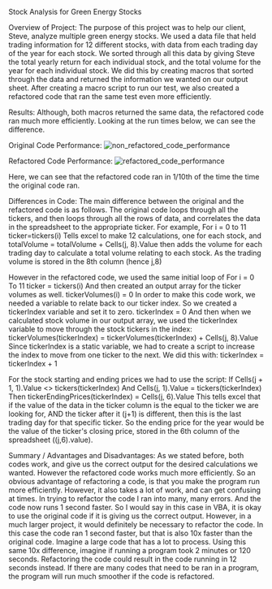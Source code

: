 Stock Analysis for Green Energy Stocks

Overview of Project:
The purpose of this project was to help our client, Steve, analyze multiple green energy stocks. We used a data file that held trading information for 12 different stocks, with data from each trading day of the year for each stock. We sorted through all this data by giving Steve the total yearly return for each individual stock, and the total volume for the year for each individual stock. We did this by creating macros that sorted through the data and returned the information we wanted on our output sheet. After creating a macro script to run our test, we also created a refactored code that ran the same test even more efficiently. 

Results:
Although, both macros returned the same data, the refactored code ran much more efficiently. Looking at the run times below, we can see the difference.

Original Code Performance:
![non_refactored_code_performance](https://user-images.githubusercontent.com/112716673/191826534-7c8154c3-6275-456a-83f0-99c4aa9d0310.png)

Refactored Code Performance:
![refactored_code_performance](https://user-images.githubusercontent.com/112716673/191826628-b8e924fc-566c-4f0e-85de-2e5a3644a256.png)

Here, we can see that the refactored code ran in 1/10th of the time the time the original code ran. 

Differences in Code:
The main difference between the original and the refactored code is as follows. The original code loops through all the tickers, and then loops through all the rows of data, and correlates the data in the spreadsheet to the appropriate ticker. For example, 
   For i = 0 to 11
     ticker=tickers(i)
Tells excel to make 12 calculations, one for each stock, and 
   totalVolume = totalVolume + Cells(j, 8).Value
then adds the volume for each trading day to calculate a total volume relating to each stock. As the trading volume is stored in the 8th column (hence j,8)

However in the refactored code, we used the same initial loop of 
For i = 0 To 11
    ticker = tickers(i)
And then created an output array for the ticker volumes as well. 
     tickerVolumes(i) = 0
In order to make this code work, we needed a variable to relate back to our ticker index. So we created a tickerIndex variable and set it to zero.
     tickerIndex = 0
And then when we calculated stock volume in our output array, we used the tickerIndex variable to move through the stock tickers in the index:
     tickerVolumes(tickerIndex) = tickerVolumes(tickerIndex) + Cells(j, 8).Value
Since tickerIndex is a static variable, we had to create a script to increase the index to move from one ticker to the next. We did this with:
     tickerIndex = tickerIndex + 1

For the stock starting and ending prices we had to use the script:
     If Cells(j + 1, 1).Value <> tickers(tickerIndex) And Cells(j, 1).Value = tickers(tickerIndex) Then
     tickerEndingPrices(tickerIndex) = Cells(j, 6).Value
This tells excel that if the value of the data in the ticker column is the equal to the ticker we are looking for, AND the ticker after it (j+1) is different, then this is the last trading day for that specific ticker. So the ending price for the year would be the value of the ticker's closing price, stored in the 6th column of the spreadsheet ((j,6).value). 

Summary / Advantages and Disadvantages:
As we stated before, both codes work, and give us the correct output for the desired calculations we wanted. However the refactored code works much more efficiently. So an obvious advantage of refactoring a code, is that you make the program run more efficiently. However, it also takes a lot of work, and can get confusing at times. In trying to refactor the code I ran into many, many errors. And the code now runs 1 second faster. So I would say in this case in VBA, it is okay to use the original code if it is giving us the correct output. However, in a much larger project, it would definitely be necessary to refactor the code. In this case the code ran 1 second faster, but that is also 10x faster than the original code. Imagine a large code that has a lot to process. Using this same 10x difference, imagine if running a program took 2 minutes or 120 seconds. Refactoring the code could result in the code running in 12 seconds instead. If there are many codes that need to be ran in a program, the program will run much smoother if the code is refactored.
